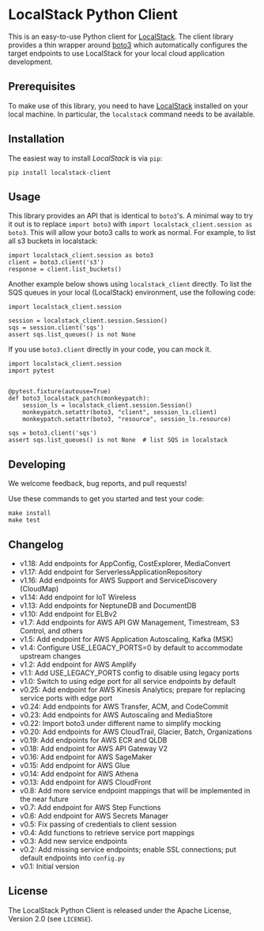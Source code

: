# LocalStack Python Client

This is an easy-to-use Python client for [LocalStack](https://github.com/localstack/localstack).
The client library provides a thin wrapper around [boto3](https://github.com/boto/boto3) which
automatically configures the target endpoints to use LocalStack for your local cloud
application development.

## Prerequisites

To make use of this library, you need to have [LocalStack](https://github.com/localstack/localstack)
installed on your local machine. In particular, the `localstack` command needs to be available.

## Installation

The easiest way to install *LocalStack* is via `pip`:

```
pip install localstack-client
```

## Usage

This library provides an API that is identical to `boto3`'s. A minimal way to try it out is to replace
`import boto3` with `import localstack_client.session as boto3`. This will allow your boto3 calls to work as normal.
For example, to list all s3 buckets in localstack:

```
import localstack_client.session as boto3
client = boto3.client('s3')
response = client.list_buckets()
```

Another example below shows using `localstack_client` directly. To list the SQS queues
in your local (LocalStack) environment, use the following code:

```
import localstack_client.session

session = localstack_client.session.Session()
sqs = session.client('sqs')
assert sqs.list_queues() is not None
```

If you use `boto3.client` directly in your code, you can mock it.

```
import localstack_client.session
import pytest


@pytest.fixture(autouse=True)
def boto3_localstack_patch(monkeypatch):
    session_ls = localstack_client.session.Session()
    monkeypatch.setattr(boto3, "client", session_ls.client)
    monkeypatch.setattr(boto3, "resource", session_ls.resource)
```

```
sqs = boto3.client('sqs')
assert sqs.list_queues() is not None  # list SQS in localstack
```


## Developing

We welcome feedback, bug reports, and pull requests!

Use these commands to get you started and test your code:

```
make install
make test
```

## Changelog

* v1.18: Add endpoints for AppConfig, CostExplorer, MediaConvert
* v1.17: Add endpoint for ServerlessApplicationRepository
* v1.16: Add endpoints for AWS Support and ServiceDiscovery (CloudMap)
* v1.14: Add endpoint for IoT Wireless
* v1.13: Add endpoints for NeptuneDB and DocumentDB
* v1.10: Add endpoint for ELBv2
* v1.7: Add endpoints for AWS API GW Management, Timestream, S3 Control, and others
* v1.5: Add endpoint for AWS Application Autoscaling, Kafka (MSK)
* v1.4: Configure USE_LEGACY_PORTS=0 by default to accommodate upstream changes
* v1.2: Add endpoint for AWS Amplify
* v1.1: Add USE_LEGACY_PORTS config to disable using legacy ports
* v1.0: Switch to using edge port for all service endpoints by default
* v0.25: Add endpoint for AWS Kinesis Analytics; prepare for replacing service ports with edge port
* v0.24: Add endpoints for AWS Transfer, ACM, and CodeCommit
* v0.23: Add endpoints for AWS Autoscaling and MediaStore
* v0.22: Import boto3 under different name to simplify mocking
* v0.20: Add endpoints for AWS CloudTrail, Glacier, Batch, Organizations
* v0.19: Add endpoints for AWS ECR and QLDB
* v0.18: Add endpoint for AWS API Gateway V2
* v0.16: Add endpoint for AWS SageMaker
* v0.15: Add endpoint for AWS Glue
* v0.14: Add endpoint for AWS Athena
* v0.13: Add endpoint for AWS CloudFront
* v0.8: Add more service endpoint mappings that will be implemented in the near future
* v0.7: Add endpoint for AWS Step Functions
* v0.6: Add endpoint for AWS Secrets Manager
* v0.5: Fix passing of credentials to client session
* v0.4: Add functions to retrieve service port mappings
* v0.3: Add new service endpoints
* v0.2: Add missing service endpoints; enable SSL connections; put default endpoints into `config.py`
* v0.1: Initial version

## License

The LocalStack Python Client is released under the Apache License, Version 2.0 (see `LICENSE`).
